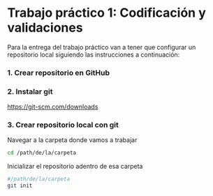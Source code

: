# Trabajo práctico 1​: Codificación y validaciones​

Para la entrega del trabajo práctico van a tener que configurar un repositorio local siguiendo las instrucciones a continuación:

### 1. Crear repositorio en GitHub
### 2. Instalar git
https://git-scm.com/downloads
### 3. Crear repositorio local con git
Navegar a la carpeta donde vamos a trabajar
```bash
cd /path/de/la/carpeta
```
Inicializar el repositorio adentro de esa carpeta
```bash
#/path/de/la/carpeta
git init
```
